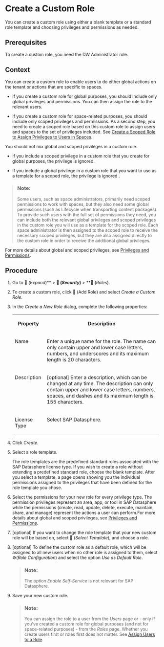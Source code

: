 <!-- loio862b88eed50244049d41361ba3290456 -->

<link rel="stylesheet" type="text/css" href="../css/sap-icons.css"/>

# Create a Custom Role

You can create a custom role using either a blank template or a standard role template and choosing privileges and permissions as needed. 



<a name="loio862b88eed50244049d41361ba3290456__prereq_yst_nqr_vnb"/>

## Prerequisites

To create a custom role, you need the DW Administrator role.



## Context

You can create a custom role to enable users to do either global actions on the tenant or actions that are specific to spaces.

-   If you create a custom role for global purposes, you should include only global privileges and permissions. You can then assign the role to the relevant users.

-   If you create a custom role for space-related purposes, you should include only scoped privileges and permissions. As a second step, you need to create a scoped role based on this custom role to assign users and spaces to the set of privileges included. See [Create a Scoped Role to Assign Privileges to Users in Spaces](create-a-scoped-role-to-assign-privileges-to-users-in-spaces-b5c4e0b.md).


You should not mix global and scoped privileges in a custom role.

-   If you include a scoped privilege in a custom role that you create for global purposes, the privilege is ignored.

-   If you include a global privilege in a custom role that you want to use as a template for a scoped role, the privilege is ignored .


> ### Note:  
> Some users, such as space administrators, primarily need scoped permissions to work with spaces, but they also need some global permissions \(such as Lifecycle when transporting content packages\). To provide such users with the full set of permissions they need, you can include both the relevant global privileges and scoped privileges in the custom role you will use as a template for the scoped role. Each space administrator is then assigned to the scoped role to receive the necessary scoped privileges, but they are also assigned directly to the custom role in order to receive the additional global privileges.

For more details about global and scoped privileges, see [Privileges and Permissions](privileges-and-permissions-d7350c6.md).



## Procedure

1.  Go to <span class="FPA-icons-V3"></span> \(*Expand*\)** \> **<span class="FPA-icons-V3"></span> \(*Security*\)** \> **<span class="FPA-icons-V3"></span> \(*Roles*\).

2.  To create a custom role, click <span class="FPA-icons-V3"></span> \(Add Role\) and select *Create a Custom Role*.

3.  In the *Create a New Role* dialog, complete the following properties:


    <table>
    <tr>
    <th valign="top">

    Property
    
    </th>
    <th valign="top">

    Description
    
    </th>
    </tr>
    <tr>
    <td valign="top">
    
    Name
    
    </td>
    <td valign="top">
    
    Enter a unique name for the role. The name can only contain upper and lower case letters, numbers, and underscores and its maximum length is 20 characters.
    
    </td>
    </tr>
    <tr>
    <td valign="top">
    
    Description
    
    </td>
    <td valign="top">
    
    \[optional\] Enter a description, which can be changed at any time. The description can only contain upper and lower case letters, numbers, spaces, and dashes and its maximum length is 155 characters.
    
    </td>
    </tr>
    <tr>
    <td valign="top">
    
    License Type
    
    </td>
    <td valign="top">
    
    Select SAP Datasphere.
    
    </td>
    </tr>
    </table>
    
4.  Click *Create*.

5.  Select a role template.

    The role templates are the predefined standard roles associated with the SAP Datasphere license type. If you wish to create a role without extending a predefined standard role, choose the blank template. After you select a template, a page opens showing you the individual permissions assigned to the privileges that have been defined for the role template you chose.

6.  Select the permissions for your new role for every privilege type. The permission privileges represent an area, app, or tool in SAP Datasphere while the permissions \(create, read, update, delete, execute, maintain, share, and manage\) represent the actions a user can perform.For more details about global and scoped privileges, see [Privileges and Permissions](privileges-and-permissions-d7350c6.md).

7.  \[optional\] If you want to change the role template that your new custom role will be based on, select <span class="FPA-icons-V3"></span> \(*Select Template*\), and choose a role.

8.  \[optional\] To define the custom role as a default role, which will be assigned to all new users when no other role is assigned to them, select :gear:\(*Role Configuration*\) and select the option *Use as Default Role*.

    > ### Note:  
    > The option *Enable Self-Service* is not relevant for SAP Datasphere.

9.  Save your new custom role.

    > ### Note:  
    > You can assign the role to a user from the *Users* page or - only if you've created a custom role for global purposes \(and not for space-related purposes\) - from the *Roles* page. Whether you create users first or roles first does not matter. See [Assign Users to a Role](assign-users-to-a-role-57a7880.md).


